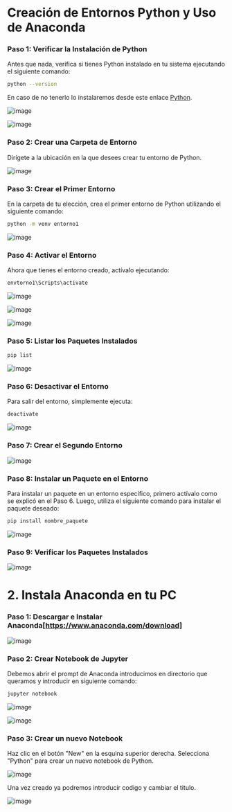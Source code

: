 # Creación de Entornos Python y Uso de Anaconda

### **Paso 1: Verificar la Instalación de Python**

Antes que nada, verifica si tienes Python instalado en tu sistema ejecutando el siguiente comando:
```bash
python --version
```
En caso de no tenerlo lo instalaremos desde este enlace [Python](https://www.python.org/downloads/).

![image](https://github.com/Danielforondapastor/sistemas-expertos/assets/95243114/51938c6f-0abb-4390-9de6-6c057df78687)

   
![image](https://github.com/Danielforondapastor/sistemas-expertos/assets/95243114/9423a87e-1ca8-42c8-922a-6e92710b62be)

### Paso 2: Crear una Carpeta de Entorno
   Dirígete a la ubicación en la que desees crear tu entorno de Python.

![image](https://github.com/Danielforondapastor/sistemas-expertos/assets/95243114/a908ff90-67f8-4bc8-97b6-deb10d13c5ad)

### Paso 3: Crear el Primer Entorno

En la carpeta de tu elección, crea el primer entorno de Python utilizando el siguiente comando: 
```bash
python -m venv entorno1
```
   
![image](https://github.com/Danielforondapastor/sistemas-expertos/assets/95243114/9181c750-37d0-432b-810f-bf79f20033a3)

### Paso 4: Activar el Entorno

Ahora que tienes el entorno creado, actívalo ejecutando:

```bash
envtorno1\Scripts\activate
```
![image](https://github.com/Danielforondapastor/sistemas-expertos/assets/95243114/b5c718b8-e1bb-4387-9042-787bce2a439c)

![image](https://github.com/Danielforondapastor/sistemas-expertos/assets/95243114/16f4e5ca-b1db-4b0a-ab87-8b509a9f6b3e)

![image](https://github.com/Danielforondapastor/sistemas-expertos/assets/95243114/e59d652d-cd55-4bb0-a3d1-851c53ba9127)

### Paso 5: Listar los Paquetes Instalados

```bash
pip list
```
![image](https://github.com/Danielforondapastor/sistemas-expertos/assets/95243114/003c3e84-c60a-417e-b250-4b8031c57397)

### Paso 6: Desactivar el Entorno
Para salir del entorno, simplemente ejecuta:
```bash
deactivate
```
    
![image](https://github.com/Danielforondapastor/sistemas-expertos/assets/95243114/e97a71b2-269e-4ab4-a8a2-1cf1c83f4f7e)

### Paso 7: Crear el Segundo Entorno
![image](https://github.com/Danielforondapastor/sistemas-expertos/assets/95243114/8d684cea-ad09-4194-8b6e-f520ab44e2f2)

### Paso 8: Instalar un Paquete en el Entorno
Para instalar un paquete en un entorno específico, primero actívalo como se explicó en el Paso 6. 
Luego, utiliza el siguiente comando para instalar el paquete deseado:
```bash
pip install nombre_paquete
```
![image](https://github.com/Danielforondapastor/sistemas-expertos/assets/95243114/2c895dc2-cf79-4ca2-86e4-cb882bc413a6)

### Paso 9: Verificar los Paquetes Instalados

![image](https://github.com/Danielforondapastor/sistemas-expertos/assets/95243114/f6068c2b-f983-4bf8-83b0-9f48e29dbaab)


# 2. Instala Anaconda en tu PC

### Paso 1: Descargar e Instalar Anaconda[https://www.anaconda.com/download]

![image](https://github.com/Danielforondapastor/IABD/assets/95243114/8239687f-c41f-424e-b9b5-5224dbe2a374)

### Paso 2: Crear Notebook de Jupyter
Debemos abrir el prompt de Anaconda introducimos en directorio que queramos y introducir en siguiente comando:
```bash
jupyter notebook
```
![image](https://github.com/Danielforondapastor/IABD/assets/95243114/9b91b1f5-952e-4e5c-8e75-46a7c525ce61)

![image](https://github.com/Danielforondapastor/IABD/assets/95243114/4ebaf743-9d6c-495d-af9c-7e2b98d6d2db)


### Paso 3: Crear un nuevo Notebook
Haz clic en el botón "New" en la esquina superior derecha.
Selecciona "Python" para crear un nuevo notebook de Python.

![image](https://github.com/Danielforondapastor/IABD/assets/95243114/42aa6467-7339-45e3-80e8-3f7913989fc5)

Una vez creado ya podremos introducir codigo y cambiar el titulo.

![image](https://github.com/Danielforondapastor/IABD/assets/95243114/f472885d-e283-41c6-b79f-b5d1e5c1a460)



